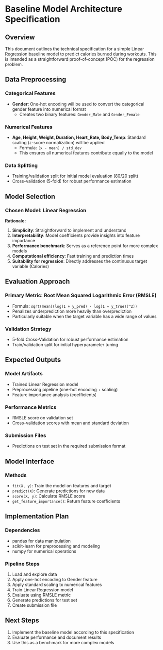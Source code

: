 # Baseline Model Architecture Specification

## Overview
This document outlines the technical specification for a simple Linear Regression baseline model to predict calories burned during workouts. This is intended as a straightforward proof-of-concept (POC) for the regression problem.

## Data Preprocessing

### Categorical Features
- **Gender**: One-hot encoding will be used to convert the categorical gender feature into numerical format
  - Creates two binary features: `Gender_Male` and `Gender_Female`

### Numerical Features
- **Age, Height, Weight, Duration, Heart_Rate, Body_Temp**: Standard scaling (z-score normalization) will be applied
  - Formula: `(x - mean) / std_dev`
  - This ensures all numerical features contribute equally to the model

### Data Splitting
- Training/validation split for initial model evaluation (80/20 split)
- Cross-validation (5-fold) for robust performance estimation

## Model Selection

### Chosen Model: Linear Regression
**Rationale:**
1. **Simplicity**: Straightforward to implement and understand
2. **Interpretability**: Model coefficients provide insights into feature importance
3. **Performance benchmark**: Serves as a reference point for more complex models
4. **Computational efficiency**: Fast training and prediction times
5. **Suitability for regression**: Directly addresses the continuous target variable (Calories)

## Evaluation Approach

### Primary Metric: Root Mean Squared Logarithmic Error (RMSLE)
- Formula: `sqrt(mean((log(1 + y_pred) - log(1 + y_true))^2))`
- Penalizes underprediction more heavily than overprediction
- Particularly suitable when the target variable has a wide range of values

### Validation Strategy
- 5-fold Cross-Validation for robust performance estimation
- Train/validation split for initial hyperparameter tuning

## Expected Outputs

### Model Artifacts
- Trained Linear Regression model
- Preprocessing pipeline (one-hot encoding + scaling)
- Feature importance analysis (coefficients)

### Performance Metrics
- RMSLE score on validation set
- Cross-validation scores with mean and standard deviation

### Submission Files
- Predictions on test set in the required submission format

## Model Interface

### Methods
- `fit(X, y)`: Train the model on features and target
- `predict(X)`: Generate predictions for new data
- `score(X, y)`: Calculate RMSLE score
- `get_feature_importance()`: Return feature coefficients

## Implementation Plan

### Dependencies
- pandas for data manipulation
- scikit-learn for preprocessing and modeling
- numpy for numerical operations

### Pipeline Steps
1. Load and explore data
2. Apply one-hot encoding to Gender feature
3. Apply standard scaling to numerical features
4. Train Linear Regression model
5. Evaluate using RMSLE metric
6. Generate predictions for test set
7. Create submission file

## Next Steps
1. Implement the baseline model according to this specification
2. Evaluate performance and document results
3. Use this as a benchmark for more complex models